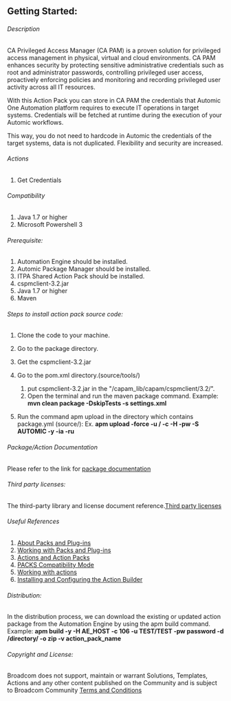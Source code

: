 ## Getting Started:


###### Description

CA Privileged Access Manager (CA PAM) is a proven solution for privileged access management in physical, virtual and cloud environments. CA PAM enhances security by protecting sensitive administrative credentials such as root and administrator passwords, controlling privileged user access, proactively enforcing policies and monitoring and recording privileged user activity across all IT resources.

With this Action Pack you can store in CA PAM the credentials that Automic One Automation platform requires to execute IT operations in target systems. Credentials will be fetched at runtime during the execution of your Automic workflows.

This way, you do not need to hardcode in Automic the credentials of the target systems, data is not duplicated. Flexibility and security are increased.
		
###### Actions

1. Get Credentials

###### Compatibility

1. Java 1.7 or higher
1. Microsoft Powershell 3

###### Prerequisite:

1. Automation Engine should be installed.
2. Automic Package Manager should be installed.
3. ITPA Shared Action Pack should be installed.
4. cspmclient-3.2.jar
5. Java 1.7 or higher
6. Maven

###### Steps to install action pack source code:

1. Clone the code to your machine.
2. Go to the package directory.
3. Get the cspmclient-3.2.jar 
4. Go to the pom.xml directory.(source/tools/)
    1. put cspmclient-3.2.jar in the "/capam_lib/capam/cspmclient/3.2/".
    2. Open the terminal and run the maven package command.
       Example: **mvn clean package -DskipTests -s settings.xml**
    
5. Run the command apm upload in the directory which contains package.yml (source/):
Ex. **apm upload -force -u <Name>/<Department> -c <Client-id> -H <Host> -pw <Password> -S AUTOMIC -y -ia -ru**


###### Package/Action Documentation

Please refer to the link for [package documentation](source/ae/DOCUMENTATION/PCK.AUTOMIC_CA_PAM.PUB.DOC.xml)

###### Third party licenses:

The third-party library and license document reference.[Third party licenses](source/ae/DOCUMENTATION/PCK.AUTOMIC_CA_PAM.PUB.LICENSES.xml)

###### Useful References

1. [About Packs and Plug-ins](https://docs.automic.com/documentation/webhelp/english/AA/12.3/DOCU/12.3/Automic%20Automation%20Guides/help.htm#PluginManager/PM_AboutPacksandPlugins.htm?Highlight=Action%20packs)
2. [Working with Packs and Plug-ins](https://docs.automic.com/documentation/webhelp/english/AA/12.3/DOCU/12.3/Automic%20Automation%20Guides/help.htm#PluginManager/PM_WorkingWith.htm#link10)
3. [Actions and Action Packs](https://docs.automic.com/documentation/webhelp/english/AA/12.3/DOCU/12.3/Automic%20Automation%20Guides/help.htm#_Common/ReleaseHighlights/RH_Plugin_PackageManager.htm?Highlight=Action%20packs)
4. [PACKS Compatibility Mode](https://docs.automic.com/documentation/webhelp/english/AA/12.3/DOCU/12.3/Automic%20Automation%20Guides/help.htm#AWA/Variables/UC_CLIENT_SETTINGS/UC_CLIENT_PACKS_COMPATIBILITY_MODE.htm?Highlight=Action%20packs)
5. [Working with actions](https://docs.automic.com/documentation/webhelp/english/AA/12.3/DOCU/12.3/Automic%20Automation%20Guides/help.htm#ActionBuilder/AB_WorkingWith.htm#link4)
6. [Installing and Configuring the Action Builder](https://docs.automic.com/documentation/webhelp/english/AA/12.3/DOCU/12.3/Automic%20Automation%20Guides/help.htm#ActionBuilder/install_configure_plugins_AB.htm?Highlight=Action%20packs)

###### Distribution: 

In the distribution process, we can download the existing or updated action package from the Automation Engine by using the apm build command.
Example: **apm build -y -H AE_HOST -c 106 -u TEST/TEST -pw password -d /directory/ -o zip -v action_pack_name**
			
			
###### Copyright and License: 

Broadcom does not support, maintain or warrant Solutions, Templates, Actions and any other content published on the Community and is subject to Broadcom Community [Terms and Conditions](https://community.broadcom.com/termsandconditions)
